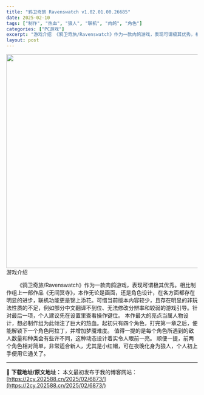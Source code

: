 ```yaml
---
title: "鸦卫奇旅 Ravenswatch v1.02.01.00.26685"
date: 2025-02-10
tags: ["制作", "热血", "狼人", "联机", "肉鸽", "角色"]
categories: ["PC游戏"]
excerpt: "游戏介绍 《鸦卫奇旅/Ravenswatch》作为一款肉鸽游戏，表现可谓极其优秀。相比制作组上一部作品《无间冥寺》，本作无论是画面，还是角色设计，在各方面都存在明显的进步，联机功能更是锦上添花。可惜当前版本内容较少，且存在明显的非玩法性质的不足，例如部分中文翻译不到位、无法修改分辨率和较弱的游戏引导&hellip;"
layout: post
---
```


<img src="https://2cy.202588.cn/wp-content/uploads/2025/02/2025021115265546.webp" alt="" width="1000" height="562" class="aligncenter size-full wp-image-7156" />
游戏介绍
<p style="white-space: normal; text-indent: 2em; text-align: left;">《鸦卫奇旅/Ravenswatch》作为一款肉鸽游戏，表现可谓极其优秀。相比制作组上一部作品《无间冥寺》，本作无论是画面，还是角色设计，在各方面都存在明显的进步，联机功能更是锦上添花。可惜当前版本内容较少，且存在明显的非玩法性质的不足，例如部分中文翻译不到位、无法修改分辨率和较弱的游戏引导。针对最后一项，个人建议先在设置里查看操作键位。
本作最大的亮点当属人物设计，想必制作组为此倾注了巨大的热血。起初只有四个角色，打完第一章之后，便能解锁下一个角色阿拉丁，并增加梦魇难度。
值得一提的是每个角色所遇到的敌人数量和种类会有些许不同，这种动态设计着实令人眼前一亮。
顺便一提，前两个角色相对简单，非常适合新人，尤其是小红帽，可在夜晚化身为狼人，个人初上手便用它通关了。</p>

</div>

---
📖 **下载地址/原文地址：** 本文最初发布于我的博客网站：[https://2cy.202588.cn/2025/02/6873/](https://2cy.202588.cn/2025/02/6873/)
